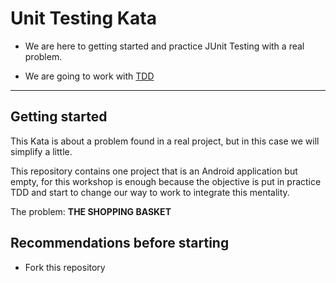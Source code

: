 # Unit Testing Kata

- We are here to getting started and practice JUnit Testing with a real problem. 

- We are going to work with [TDD](https://en.wikipedia.org/wiki/Test-driven_development)

----

## Getting started

This Kata is about a problem found in a real project, but in this case we will simplify a little.

This repository contains one project that is an Android application but empty, for this workshop is enough 
because the objective is put in practice TDD and start to change our way to work to integrate this mentality.

The problem: **THE SHOPPING BASKET**

## Recommendations before starting

- Fork this repository
